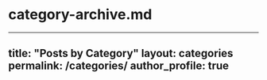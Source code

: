 
# category-archive.md
---
title: "Posts by Category"
layout: categories
permalink: /categories/
author_profile: true
---
